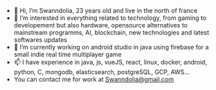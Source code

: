 - 👋 Hi, I’m Swanndolia, 23 years old and live in the north of france
- 👀 I’m interested in everything related to technology, from gaming to developement but also hardware, opensource alternatives to mainstream programms, AI, blockchain, new technologies and latest softwares updates 
- 🌱 I’m currently working on android studio in java using firebase for a small indie real time multiplayer game
- 📫 I have experience in java, js, vueJS, react, linux, docker, android, python, C, mongodb, elasticsearch, postgreSQL, GCP, AWS...
- You can contact me for work at Swanndolia@gmail.com
<!---
Swanndolia/Swanndolia is a ✨ special ✨ repository because its `README.md` (this file) appears on your GitHub profile.
You can click the Preview link to take a look at your changes.
--->
